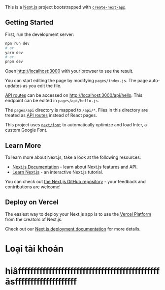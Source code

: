 This is a [Next.js](https://nextjs.org/) project bootstrapped with [`create-next-app`](https://github.com/vercel/next.js/tree/canary/packages/create-next-app).

## Getting Started

First, run the development server:

```bash
npm run dev
# or
yarn dev
# or
pnpm dev
```

Open [http://localhost:3000](http://localhost:3000) with your browser to see the result.

You can start editing the page by modifying `pages/index.js`. The page auto-updates as you edit the file.

[API routes](https://nextjs.org/docs/api-routes/introduction) can be accessed on [http://localhost:3000/api/hello](http://localhost:3000/api/hello). This endpoint can be edited in `pages/api/hello.js`.

The `pages/api` directory is mapped to `/api/*`. Files in this directory are treated as [API routes](https://nextjs.org/docs/api-routes/introduction) instead of React pages.

This project uses [`next/font`](https://nextjs.org/docs/basic-features/font-optimization) to automatically optimize and load Inter, a custom Google Font.

## Learn More

To learn more about Next.js, take a look at the following resources:

- [Next.js Documentation](https://nextjs.org/docs) - learn about Next.js features and API.
- [Learn Next.js](https://nextjs.org/learn) - an interactive Next.js tutorial.

You can check out [the Next.js GitHub repository](https://github.com/vercel/next.js/) - your feedback and contributions are welcome!

## Deploy on Vercel

The easiest way to deploy your Next.js app is to use the [Vercel Platform](https://vercel.com/new?utm_medium=default-template&filter=next.js&utm_source=create-next-app&utm_campaign=create-next-app-readme) from the creators of Next.js.

Check out our [Next.js deployment documentation](https://nextjs.org/docs/deployment) for more details.

<div className="flex mx-[119px] pt-[24px] ">
      <div className="w-1/5 ">
        <div className="ml-[100px] mr-[92px] ">
          <FontAwesomeIcon
            icon={faBookOpenReader}
            className="w-[50px] h-[50px] text-[#f6f7fb]"
          />
        </div>
        <div className="ml-[40px] mr-[20px] mt -[15px] text-center ">
          <h1 className="text-[#f6f7fb]">Loại tài khoản</h1>
        </div>
      </div>
      <div className="w-4/5">
        <h1>
          hiâffffffffffffffffffffffffffffffffffffffffffffffâsffffffffffffffffffff
        </h1>
      </div>
    </div>
